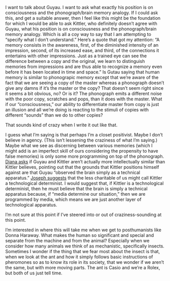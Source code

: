 I want to talk about Guyau. I want to ask what exactly his position is on consciousness and the phonograph/brain memory analogy. If I could ask this, and get a suitable answer, then I feel like this might be the foundation for which I would be able to ask Kittler, who definitely doesn’t agree with Guyau, what his position is on consciousness and the phonograph/brain memory analogy. Which is all a coy way to say that I am attempting to “specify what I don’t understand.” 
Here’s a quote that got my attention: “A memory consists in the awareness, first, of the diminished intensity of an impression, second, of its increased ease, and third, of the connections it entertains with other impressions. Just as a trained eye can see the difference between a copy and the original, we learn to distinguish memories from impressions and are thus able to recognize a memory even before it has been located in time and space.”
Is Gutau saying that human memory is similar to phonograpic memory except that we’re aware of the fact that we are seeing a copy of the master whereas a phonograph doesn’t give any damns if it’s the master or the copy? That doesn’t seem right since it seems a bit obvious, no? Or is it? The phonograph emits a different noise with the poor copy, scratches and pops, than it does with the master. What if our “consciousness,” our ability to differentiate master from copy is just an illusion and all we’re doing is reacting to the stimuli of copies with different “sounds” than we do to other copies? 

That sounds kind of crazy when I write it out like that.

I guess what I’m saying is that perhaps I’m a closet positivist. Maybe I don’t believe in agency. (This isn’t lessening the craziness of what I’m saying.) Maybe what we see as discerning between various memories (which I might add is an imperfect skill of ours considering the propensity to have false memories) is only some more programming on top of the phonograph.
[Diana asks](http://dianarosenberger.github.io/blog/2016-02-03/week3-2ndpost.html) if Guyau and Kittler aren’t actually more intellectually similar than Kittler believes, pointing out that the grounds that Kittler positions himself against are that Guyau “observed the brain simply as a technical apparatus.” [Joseph suggests](http://joetorok.github.io/blog/2016-02-03/kitler-gramaphone-film-typewriter-blog.html) that the less charitable of us might call Kittler a technological determinist. I would suggest that, if Kittler is a technological determinist, then he must believe that the brain is simply a technical apparatus because, if “media determine our situation,” then we are programmed by media, which means we are just another layer of technological apparatus. 

I’m not sure at this point if I’ve steered into or out of craziness-sounding at this point. 

I’m interested in where this will take me when we get to posthumanists like Donna Haraway. What makes the human so significant and special and separate from the machine and from the animal? Especially when we consider how many animals we think of as mechanistic, specifically insects. Sometimes I wonder if the thing that we fear most about the insect is that, when we look at the ant and how it simply follows basic instructions of pheromones so as to know its role in its society, that we wonder if we aren’t the same, but with more moving parts. The ant is Casio and we’re a Rolex, but both of us just tell time.
